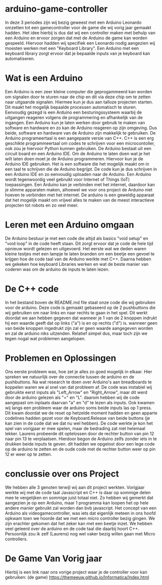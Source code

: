 # arduino-game-controller
In deze 3 periodes zijn wij bezig geweest met een Arduino Leonardo omzetten tot een gamecontroller voor de game die wij vorig jaar gemaakt hadden. Het idee hierbij is dus dat wij een controller maken met behulp van een Arduino en ervoor zorgen dat met de Arduino de game kan worden gespeeld. Hiervoor hadden wij specifiek een Leonardo nodig aangezien wij moesten werken met een "Keyboard Library". Een Arduino met een keyboard library zorgt ervoor dat je bepaalde inputs van je keyboard kan automatiseren.

# Wat is een Arduino
Een Arduino is een zeer kleine computer die geprogammeerd kan worden om signalen door te sturen naar de chip en dit via deze chip om te zetten naar uitgaande signalen. Hiermee kun je dus aan talloze projecten starten. Dit maakt het mogelijk bepaalde processen automatisch te sturen. Eenvoudig gezegd is een Arduino een besturingssysteem waarbij de uitgangen reageren volgens de programmering en afhankelijk van de ingangen. Een Arduino kun je laten werken door gebruik te maken van software en hardware en zo kan de Arduino reageren op zijn omgeving. Dus beide, software en hardware van de Arduino zijn makkelijk te gebruiken. De Arduino programeertaal is een aangepaste versie van C++. C++ is een erg geschikte programmeertaal om codes te schrijven voor een microcontoller, ook zou je hiervoor Python kunnen gebruiken. De Arduino bestaat uit een circuit board en een Arduino IDE. Om de Arduino te laten doen wat je het wilt laten doen moet je de Arduino programmeren. Hiervoor kun je de Arduino IDE gebruiken. Het is een software die het mogelijk maakt om in een taal te schrijven die de Arduino begrijpt. De code kun je dus schrijven in een Arduino IDE en zo eenvoudig uploaden naar de Arduino. Een Arduino wordt tegenwoordig veel gebruikt voor Internet of Things (IoT) toepassingen. Een Arduino kan je verbinden met het internet, daardoor kan je slimme apparaten maken, alhoewel we voor ons project de Arduino niet hoeven te verbinden met het internet. De arduino is een geweldig apparaat dat het mogelijk maakt om vrijwel alles te maken van de meest interactieve projecten tot robots en zo veel meer.

# Leren met een Arduino omgaan
De Arduino bestuur je met een code die altijd als basics "void setup" en "void loop" in de code heeft staan. Dit zorgt ervoor dat je code de hele tijd opnieuw wordt gelezen en uitgevoerd. Het eerste wat we deden waren kleine testjes met een lampje te laten branden om een beetje een gevoel te krijgen hoe de code taal van de Arduino werkte met C++. Daarna hebben we gekeken hoe keyboard Libraries werken en wat de beste manier van coderen was om de arduino de inputs te laten lezen.


# De C++ code
In het bestand boven de README.md file staat onze code die wij gebruiken voor de arduino. Deze code is gemaakt gebaseerd op de 2 pushbuttons die wij gebruiken om naar links en naar rechts te gaan in het spel. Dit werkt doordat we aan hebben gegeven dat wanneer je 1 van de 2 knoppen indrukt hij een waarde geeft dat op links ("a") is en op rechts ("d") is. wanneer geen van beide knoppen ingedrukt zijn zal er geen waarde aangegeven worden en zal de arduino niks uitzenden. Relatief simpel dus, maar toch zijn we tegen nogal wat problemen aangelopen.

# Problemen en Oplossingen
Ons eerste probleem was, hoe zet je alles zo goed mogelijk in elkaar. Hier spreken we natuurlijk over de connectie tussen de arduino en de pushbuttons. Na wat research te doen over Arduino's aan breadboards te koppelen waren we al snel van dat probleem af. De code was instabiel wij gebruikte eerst inputs als "Left_Arrow" en "Right_Arrow", maar dit werd door de arduino gelezen als "=" en "L". daarom hebben wij de code aangepast om inplaats daarvan "a" en "d" te lezen als inputs. Ook kwamen wij langs een probleem waar de arduino soms beide inputs las op 1 press. Dit kwam doordat we de reset op hetzelde moment hadden en geen apparte codelines hadden gezet voor de Keyboard.Release van beide buttons (je kan zien in de code dat we dat nu wel hebben). De code werkte je kon het spel van vorigjaar er mee spelen, maar de bedrading zat niet helemaal lekker. Laurens probeerde dit optelossen door de rechter button van pin 12 naar pin 13 te verplaatsen. Hierdoor begon de Arduino zelfs zonder iets in te drukken beide inputs te geven. dit hadden we opgelost door een lege code op de arduino te zetten en de oude code met de rechter button weer op pin 12 er weer op te zetten.

# conclussie over ons Project
We hebben alle 3 genoten terwijl wij aan dit project werkten. Vorigjaar werkte wij met de code taal Javascript en C++ is daar op sommige delen mee te vergelijken en sommige juist totaal niet. Zo hebben wij gemerkt dat aangezien je op een Arduino, maar 1 programma kan loopen het op hele andere manier gebruikt zal worden dan bvb javascript. Het concept van een Arduino als videogamecontroller, was iets dat eigenlijk meteen in ons hoofd opkwam toen we hoorde dat we met een micro controller bezig gingen. We zijn erachter gekomen dat het zeker kan met een beetje inzet. We hebben veel geleerd over de arduino en de code taal die daarbij hoort C++. Persoonlijk zou ik zelf (Laurens) nog wel vaker bezig willen gaan met Micro controllers.

# De Game Van Vorig jaar
Hierbij is een link naar ons vorige project waar je de controller voor kan gebruiken: (de game) https://themeeuw.github.io/Informatica/Index.html 
